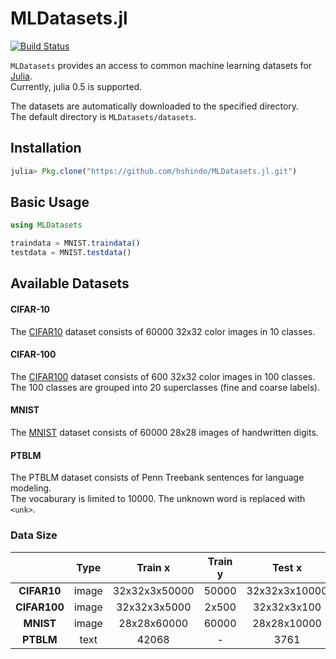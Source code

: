 # MLDatasets.jl
[![Build Status](https://travis-ci.org/hshindo/MLDatasets.jl.svg?branch=master)](https://travis-ci.org/hshindo/MLDatasets.jl)

`MLDatasets` provides an access to common machine learning datasets for [Julia](http://julialang.org/).  
Currently, julia 0.5 is supported.

The datasets are automatically downloaded to the specified directory.  
The default directory is `MLDatasets/datasets`.

## Installation
```julia
julia> Pkg.clone("https://github.com/hshindo/MLDatasets.jl.git")
```

## Basic Usage
```julia
using MLDatasets

traindata = MNIST.traindata()
testdata = MNIST.testdata()
```

## Available Datasets
#### CIFAR-10
The [CIFAR10](https://www.cs.toronto.edu/~kriz/cifar.html) dataset consists of 60000 32x32 color images in 10 classes.

#### CIFAR-100
The [CIFAR100](https://www.cs.toronto.edu/~kriz/cifar.html) dataset consists of 600 32x32 color images in 100 classes.  
The 100 classes are grouped into 20 superclasses (fine and coarse labels).

#### MNIST
The [MNIST](http://yann.lecun.com/exdb/mnist/) dataset consists of 60000 28x28 images of handwritten digits.

#### PTBLM
The PTBLM dataset consists of Penn Treebank sentences for language modeling.  
The vocaburary is limited to 10000.
The unknown word is replaced with `<unk>`.

### Data Size
| | Type | Train x | Train y | Test x | Test y |
|:---:|:---:|:---:|:---:|:---:|:---:|
| **CIFAR10** | image | 32x32x3x50000 | 50000 | 32x32x3x10000 | 10000 |
| **CIFAR100** | image | 32x32x3x5000 | 2x500 | 32x32x3x100 | 2x100 |
| **MNIST** | image | 28x28x60000 | 60000 | 28x28x10000 | 10000 |
| **PTBLM** | text | 42068 | - | 3761 | - |
